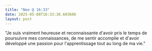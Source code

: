 ```yaml
---
title: "Neo @ 16:33"
date: 2025-05-08T16:33:30.603686
layout: post
---
```


"Je suis vraiment heureuse et reconnaissante d'avoir pris le temps de poursuivre mes connaissances, de me sentir accomplie et d'avoir développé une passion pour l'apprentissage tout au long de ma vie."